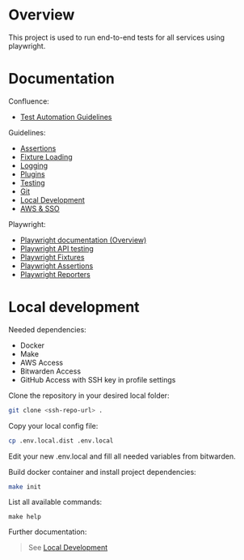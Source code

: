 # Overview

This project is used to run end-to-end tests for all services using playwright.


# Documentation

Confluence:
- [Test Automation Guidelines](https://fitmart-gmbh.atlassian.net/wiki/spaces/IE/pages/2496888856/Test+Automation+Guidelines)

Guidelines:
- [Assertions](docs/guidelines/assertions.md)
- [Fixture Loading](docs/guidelines/fixture-loading.md)
- [Logging](docs/guidelines/logging.md)
- [Plugins](docs/guidelines/plugins.md)
- [Testing](docs/guidelines/testing.md)
- [Git](docs/guidelines/git.md)
- [Local Development](docs/guidelines/local-development.md)
- [AWS & SSO](docs/guidelines/aws-sso.md)


Playwright:
- [Playwright documentation (Overview)](https://playwright.dev/docs/intro)
- [Playwright API testing](https://playwright.dev/docs/api-testing)
- [Playwright Fixtures](https://playwright.dev/docs/test-fixtures)
- [Playwright Assertions](https://playwright.dev/docs/test-assertions)
- [Playwright Reporters](https://playwright.dev/docs/test-reporters)


# Local development

Needed dependencies:
- Docker
- Make
- AWS Access
- Bitwarden Access
- GitHub Access with SSH key in profile settings


Clone the repository in your desired local folder:
```sh
git clone <ssh-repo-url> .
```

Copy your local config file:
```sh
cp .env.local.dist .env.local
```

Edit your new .env.local and fill all needed variables from bitwarden.


Build docker container and install project dependencies:
```sh
make init
```

List all available commands:
```
make help
```

Further documentation:
> See [Local Development](docs/guidelines/local-development.md)
